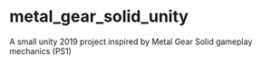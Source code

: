 # metal_gear_solid_unity
A small unity 2019 project inspired by Metal Gear Solid gameplay mechanics (PS1)
